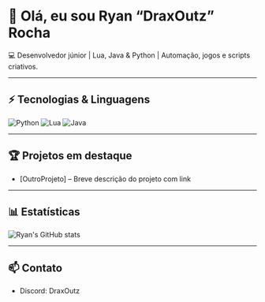 # 👋 Olá, eu sou Ryan “DraxOutz” Rocha

💻 Desenvolvedor júnior | Lua, Java & Python | Automação, jogos e scripts criativos.

---

## ⚡ Tecnologias & Linguagens
![Python](https://img.shields.io/badge/-Python-3776AB?style=flat&logo=python&logoColor=white)
![Lua](https://img.shields.io/badge/-Lua-000080?style=flat&logo=lua&logoColor=white)
![Java](https://img.shields.io/badge/-Java-007396?style=flat&logo=java&logoColor=white)

---

## 🏆 Projetos em destaque
- [OutroProjeto] – Breve descrição do projeto com link

---

## 📊 Estatísticas
![Ryan's GitHub stats](https://github-readme-stats.vercel.app/api?username=DraxOutz&show_icons=true&theme=radical)

---

## 📫 Contato
- Discord: DraxOutz
